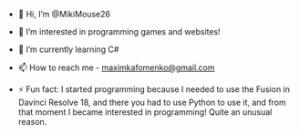 - 👋 Hi, I’m @MikiMouse26
- 👀 I’m interested in programming games and websites!
- 🌱 I’m currently learning C#
- 📫 How to reach me - maximkafomenko@gmail.com

- ⚡ Fun fact: I started programming because I needed to use the Fusion in Davinci Resolve 18,
and there you had to use Python to use it, and from that moment I became interested in programming! Quite an unusual reason.

<!---
MikiMouse26/MikiMouse26 is a ✨ special ✨ repository because its `README.md` (this file) appears on your GitHub profile.
You can click the Preview link to take a look at your changes.
--->
